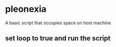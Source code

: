 # pleonexia
A basic script that occupies space on host machine
## set loop to true and run the script 
